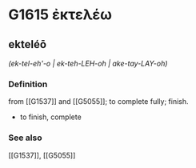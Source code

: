 # G1615 ἐκτελέω

## ekteléō

_(ek-tel-eh'-o | ek-teh-LEH-oh | ake-tay-LAY-oh)_

### Definition

from [[G1537]] and [[G5055]]; to complete fully; finish.

- to finish, complete

### See also

[[G1537]], [[G5055]]

